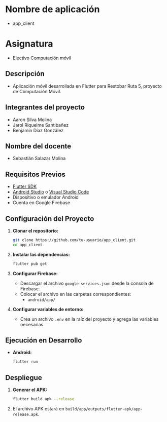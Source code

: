 # Nombre de aplicación

- app_client

# Asignatura

- Electivo Computación móvil

## Descripción

- Aplicación móvil desarrollada en Flutter para Restobar Ruta 5, proyecto de Computación Móvil.

## Integrantes del proyecto

- Aaron Silva Molina
- Jarol Riquelme Santibañez
- Benjamín Díaz González

## Nombre del docente

- Sebastián Salazar Molina

## Requisitos Previos

- [Flutter SDK](https://flutter.dev/docs/get-started/install)
- [Android Studio](https://developer.android.com/studio) o [Visual Studio Code](https://code.visualstudio.com/)
- Dispositivo o emulador Android
- Cuenta en Google Firebase

## Configuración del Proyecto

1. **Clonar el repositorio:**

   ```bash
   git clone https://github.com/tu-usuario/app_client.git
   cd app_client
   ```

2. **Instalar las dependencias:**

   ```bash
   flutter pub get
   ```

3. **Configurar Firebase:**

   - Descargar el archivo `google-services.json` desde la consola de Firebase.
   - Colocar el archivo en las carpetas correspondientes:
     - `android/app/`

4. **Configurar variables de entorno:**
   - Crea un archivo `.env` en la raíz del proyecto y agrega las variables necesarias.

## Ejecución en Desarrollo

- **Android:**
  ```bash
  flutter run
  ```

## Despliegue

1. **Generar el APK:**
   ```bash
   flutter build apk --release
   ```
2. El archivo APK estará en `build/app/outputs/flutter-apk/app-release.apk`.

